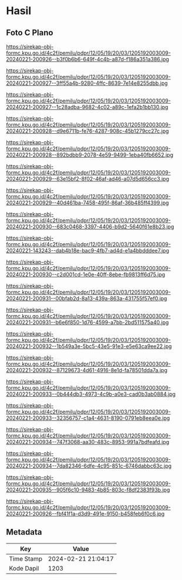 # Hasil

## Foto C Plano

https://sirekap-obj-formc.kpu.go.id/4c2f/pemilu/pdpr/12/05/19/20/03/1205192003009-20240221-200926--b3f0b6b6-649f-4c4b-a87d-f186a351a386.jpg

https://sirekap-obj-formc.kpu.go.id/4c2f/pemilu/pdpr/12/05/19/20/03/1205192003009-20240221-200927--3ff55a4b-9280-4ffc-8639-7e14e8255dbb.jpg

https://sirekap-obj-formc.kpu.go.id/4c2f/pemilu/pdpr/12/05/19/20/03/1205192003009-20240221-200927--1c28adba-9682-4c02-a89c-1efa2b1bb130.jpg

https://sirekap-obj-formc.kpu.go.id/4c2f/pemilu/pdpr/12/05/19/20/03/1205192003009-20240221-200928--d9e6711b-fe76-4287-908c-45b1279cc27c.jpg

https://sirekap-obj-formc.kpu.go.id/4c2f/pemilu/pdpr/12/05/19/20/03/1205192003009-20240221-200928--892bdbb9-2078-4e59-9499-1eba40fb6652.jpg

https://sirekap-obj-formc.kpu.go.id/4c2f/pemilu/pdpr/12/05/19/20/03/1205192003009-20240221-200929--63e15bf2-8f02-46af-ad46-a07d5d656cc3.jpg

https://sirekap-obj-formc.kpu.go.id/4c2f/pemilu/pdpr/12/05/19/20/03/1205192003009-20240221-200929--40d461ba-7458-495f-86af-36b485ff4399.jpg

https://sirekap-obj-formc.kpu.go.id/4c2f/pemilu/pdpr/12/05/19/20/03/1205192003009-20240221-200930--683c0468-3397-4406-b9d2-5640f61e8b23.jpg

https://sirekap-obj-formc.kpu.go.id/4c2f/pemilu/pdpr/12/05/19/20/03/1205192003009-20240221-143243--dab4b18e-bac9-4fb7-ad4d-e1a4bbdddee7.jpg

https://sirekap-obj-formc.kpu.go.id/4c2f/pemilu/pdpr/12/05/19/20/03/1205192003009-20240221-200930--c2d001cd-1e0e-40ff-8ebe-fb9813ff6d75.jpg

https://sirekap-obj-formc.kpu.go.id/4c2f/pemilu/pdpr/12/05/19/20/03/1205192003009-20240221-200931--00bfab2d-8a13-439a-863a-431755f57ef0.jpg

https://sirekap-obj-formc.kpu.go.id/4c2f/pemilu/pdpr/12/05/19/20/03/1205192003009-20240221-200931--b6e6f850-1d76-4599-a7bb-2bd511575a40.jpg

https://sirekap-obj-formc.kpu.go.id/4c2f/pemilu/pdpr/12/05/19/20/03/1205192003009-20240221-200932--1b549a3e-5bc5-43e5-91e3-e5e63ca9ee22.jpg

https://sirekap-obj-formc.kpu.go.id/4c2f/pemilu/pdpr/12/05/19/20/03/1205192003009-20240221-200932--87129673-4d61-4916-8e1d-fa78501dda7a.jpg

https://sirekap-obj-formc.kpu.go.id/4c2f/pemilu/pdpr/12/05/19/20/03/1205192003009-20240221-200933--0b444db3-4973-4c9b-a0e3-cad0b3ab0884.jpg

https://sirekap-obj-formc.kpu.go.id/4c2f/pemilu/pdpr/12/05/19/20/03/1205192003009-20240221-200933--32356757-c1a4-4631-8190-0791eb8eea0e.jpg

https://sirekap-obj-formc.kpu.go.id/4c2f/pemilu/pdpr/12/05/19/20/03/1205192003009-20240221-200934--747f3068-aa30-483c-8953-991a7bdfeafd.jpg

https://sirekap-obj-formc.kpu.go.id/4c2f/pemilu/pdpr/12/05/19/20/03/1205192003009-20240221-200934--7da82346-6dfe-4c95-851c-6746dabbc63c.jpg

https://sirekap-obj-formc.kpu.go.id/4c2f/pemilu/pdpr/12/05/19/20/03/1205192003009-20240221-200935--905f6c10-9483-4b85-803c-f8df2383f93b.jpg

https://sirekap-obj-formc.kpu.go.id/4c2f/pemilu/pdpr/12/05/19/20/03/1205192003009-20240221-200926--fbf41f1a-d3d9-491e-9150-b458feb6f0c6.jpg


## Metadata

| Key        | Value               |
| ---------- | ------------------- |
| Time Stamp | 2024-02-21 21:04:17 |
| Kode Dapil | 1203                |



